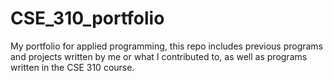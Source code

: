 # CSE_310_portfolio
My portfolio for applied programming, this repo includes previous programs and projects written by me or what I contributed to, as well as programs written in the CSE 310 course. 
